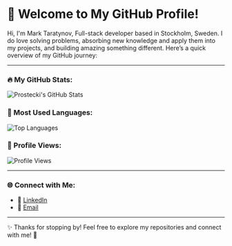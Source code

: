 # 👋 Welcome to My GitHub Profile! 

Hi, I'm Mark Taratynov,
Full-stack developer based in Stockholm, Sweden.
I do love solving problems, absorbing new knowledge and apply them into my projects, and building amazing something different. Here’s a quick overview of my GitHub journey:

---

### 🔥 My GitHub Stats:
![Prostecki's GitHub Stats](https://github-readme-stats.vercel.app/api?username=prostecki&show_icons=true&theme=radical&hide=prs,issues)

### 🌟 Most Used Languages:
![Top Languages](https://github-readme-stats.vercel.app/api/top-langs/?username=prostecki&layout=compact&theme=radical)

### 👀 Profile Views:
![Profile Views](https://komarev.com/ghpvc/?username=prostecki&color=blue&style=flat-square)

---

### 🌐 Connect with Me:
- 💼 [LinkedIn](https://www.linkedin.com/in/marktaratynov)  
- 📧 [Email](mailto:mark.taratynov@gmail.com)  

---

✨ Thanks for stopping by! Feel free to explore my repositories and connect with me! 🚀

